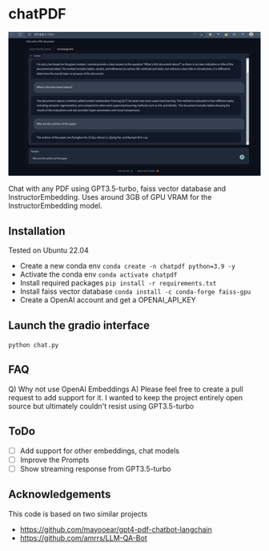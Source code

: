 # chatPDF

<img src="screenshot.png" width="800">

Chat with any PDF using GPT3.5-turbo, faiss vector database and InstructorEmbedding. Uses around 3GB of GPU VRAM for the InstructorEmbedding model.

## Installation

Tested on Ubuntu 22.04

- Create a new conda env `conda create -n chatpdf python=3.9 -y`
- Activate the conda env `conda activate chatpdf`
- Install required packages `pip install -r requirements.txt`
- Install faiss vector database `conda install -c conda-forge faiss-gpu`
- Create a OpenAI account and get a OPENAI_API_KEY

## Launch the gradio interface

`python chat.py`

## FAQ

Q) Why not use OpenAI Embeddings
A) Please feel free to create a pull request to add support for it. I wanted to keep the project entirely open source but ultimately couldn't resist using GPT3.5-turbo

## ToDo

- [ ] Add support for other embeddings, chat models
- [ ] Improve the Prompts
- [ ] Show streaming response from GPT3.5-turbo

## Acknowledgements

This code is based on two similar projects
- https://github.com/mayooear/gpt4-pdf-chatbot-langchain
- https://github.com/amrrs/LLM-QA-Bot
